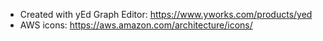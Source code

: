 * Created with yEd Graph Editor: https://www.yworks.com/products/yed
* AWS icons: https://aws.amazon.com/architecture/icons/